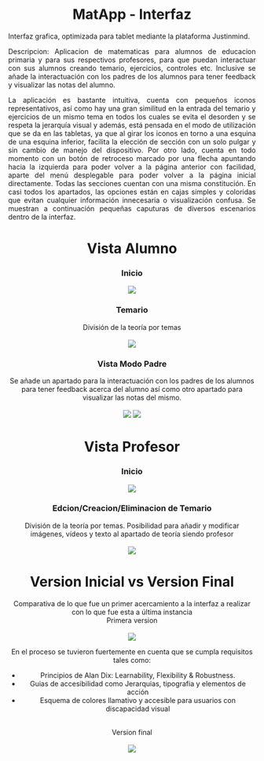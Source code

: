 <div id="header" align="center">
  <h1 align=center" >MatApp - Interfaz </h1>
</div>
<div id= "desc" align= "justify">
Interfaz grafica, optimizada para tablet mediante la plataforma Justinmind.

Descripcion:
Aplicacion de matematicas para alumnos de educacion primaria y para sus respectivos profesores, para que puedan interactuar con sus alumnos creando temario, ejercicios, controles etc. Inclusive se añade la interactuación con los padres de los alumnos para tener feedback y visualizar las notas del alumno.

La aplicación es bastante intuitiva, cuenta con pequeños iconos representativos, así como hay una gran similitud en la entrada del temario y ejercicios de un mismo tema en todos los cuales se evita el desorden y se respeta la jerarquía visual y además, está pensada en el modo de utilización que se da en las tabletas, ya que al girar los iconos en torno a una esquina de una esquina inferior, facilita la elección de sección con un solo pulgar y sin cambio de manejo del dispositivo. Por otro lado, cuenta en todo momento con un botón de retroceso marcado por una flecha apuntando hacia la izquierda para poder volver a la página anterior con facilidad, aparte del menú desplegable para poder volver a la página inicial directamente. Todas las secciones cuentan con una misma constitución. En casi todos los apartados, las opciones están en cajas simples y coloridas que evitan cualquier información innecesaria o visualización confusa.
Se muestran a continuación pequeñas caputuras de diversos escenarios dentro de la interfaz.

<div id="header" align="center">

<h1 align=center" >Vista Alumno </h1>
  <h3 align=center" >Inicio </h3>
  <img src="https://github.com/Mvrtn-design/Mobile-Interface---MathApp/blob/Ilustraciones/ilustracion%20Inicio%20Alumno.jpg"/>
                   
<h3 align=center" >Temario</h3>
División de la teoría por temas
<br><br>
<img src="https://github.com/Mvrtn-design/Mobile-Interface---MathApp/blob/Ilustraciones/ilustracion%20Temario%20Alumno.jpg"/>
 
<h3 align=center" >Vista Modo Padre </h3>
Se añade un apartado para la interactuación con los padres de los alumnos para tener feedback acerca del alumno así como otro apartado para visualizar las notas del mismo.
<br><br>
<img src="https://github.com/Mvrtn-design/Mobile-Interface---MathApp/blob/Ilustraciones/ilustracion%20Acceso%20Modo%20Padre.jpg"/>
<img src="https://github.com/Mvrtn-design/Mobile-Interface---MathApp/blob/Ilustraciones/ilustracion%20Men%C3%BA%20Modo%20Padre.jpg"/>


<h1 align=center" >Vista Profesor </h1>

<h3 align=center" >Inicio </h3>
<img src="https://github.com/Mvrtn-design/Mobile-Interface---MathApp/blob/Ilustraciones/ilustacion%20Inicio%20Profesor.jpg"/>

<h3 align=center" >Edcion/Creacion/Eliminacion de Temario</h3>
División de la teoría por temas. Posibilidad para añadir y modificar imágenes, vídeos y texto al apartado de teoría siendo profesor
<br><br>
<img src="https://github.com/Mvrtn-design/Mobile-Interface---MathApp/blob/Ilustraciones/ilustracion%20Temario%20Profesor.jpg"/>


<h1 align=center" >Version Inicial vs Version Final </h1>

Comparativa de lo que fue un primer acercamiento a la interfaz a realizar con lo que fue esta a última instancia 
<br>Primera version<br><br>
<img src="https://github.com/Mvrtn-design/Mobile-Interface---MathApp/blob/Ilustraciones/ilustracion%20boceto%20Inicio%20Alumno.jpg"/><br>

En el proceso se tuvieron fuertemente en cuenta que se cumpla requisitos tales como:
- Principios de Alan Dix: Learnability, Flexibility & Robustness.
- Guias de accesibilidad como Jerarquias, tipografia y elementos de acción
- Esquema de colores llamativo y accesible para usuarios con discapacidad visual



<br>Version final<br><br>
<img src="https://github.com/Mvrtn-design/Mobile-Interface---MathApp/blob/Ilustraciones/ilustracion%20Inicio%20Alumno.jpg"/>
</div>
